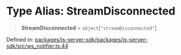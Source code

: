 # Type Alias: StreamDisconnected

> **StreamDisconnected** = `object`\[`"streamDisconnected"`\]

Defined in: [packages/js-server-sdk/packages/js-server-sdk/src/ws\_notifier.ts:44](https://github.com/fishjam-cloud/js-server-sdk/blob/e133f8a6825619e67537d43e8483134d23c7dce1/packages/js-server-sdk/src/ws_notifier.ts#L44)
